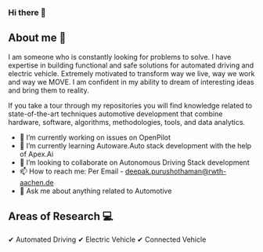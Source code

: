 ### Hi there 👋

## About me :man:

I am someone who is constantly  looking for problems to solve. I have expertise in building functional and safe solutions for automated driving and electric vehicle. Extremely motivated to transform way we live, way we work and way we MOVE. I am confident in my ability to dream of interesting ideas and bring them to reality.

If you take a tour through my repositories you will find knowledge related to state-of-the-art techniques automotive development that combine hardware, software, algorithms, methodologies, tools, and data analytics.

- 🔭 I’m currently working on issues on OpenPilot 
- 🌱 I’m currently learning Autoware.Auto stack development with the help of Apex.Ai
- 👯 I’m looking to collaborate on Autonomous Driving Stack development 
- 📫 How to reach me: Per Email - deepak.purushothaman@rwth-aachen.de
- 💬 Ask me about anything related to Automotive 

## Areas of Research :computer:

✔ Automated Driving
✔ Electric Vehicle
✔ Connected Vehicle

<!--
**deepakrajpurushothaman/deepakrajpurushothaman** is a ✨ _special_ ✨ repository because its `README.md` (this file) appears on your GitHub profile.

Here are some ideas to get you started:

- 🔭 I’m currently working on ...
- 🤔 I’m looking for help with ...
- 💬 Ask me about ...
- 📫 How to reach me: ...
- 😄 Pronouns: ...
- ⚡ Fun fact: ...
-->
